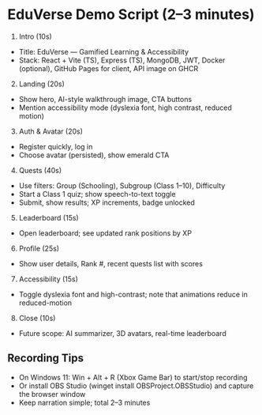 # EduVerse Demo Script (2–3 minutes)

1) Intro (10s)
- Title: EduVerse — Gamified Learning & Accessibility
- Stack: React + Vite (TS), Express (TS), MongoDB, JWT, Docker (optional), GitHub Pages for client, API image on GHCR

2) Landing (20s)
- Show hero, AI-style walkthrough image, CTA buttons
- Mention accessibility mode (dyslexia font, high contrast, reduced motion)

3) Auth & Avatar (20s)
- Register quickly, log in
- Choose avatar (persisted), show emerald CTA

4) Quests (40s)
- Use filters: Group (Schooling), Subgroup (Class 1–10), Difficulty
- Start a Class 1 quiz; show speech-to-text toggle
- Submit, show results; XP increments, badge unlocked

5) Leaderboard (15s)
- Open leaderboard; see updated rank positions by XP

6) Profile (25s)
- Show user details, Rank #, recent quests list with scores

7) Accessibility (15s)
- Toggle dyslexia font and high-contrast; note that animations reduce in reduced-motion

8) Close (10s)
- Future scope: AI summarizer, 3D avatars, real-time leaderboard

## Recording Tips
- On Windows 11: Win + Alt + R (Xbox Game Bar) to start/stop recording
- Or install OBS Studio (winget install OBSProject.OBSStudio) and capture the browser window
- Keep narration simple; total 2–3 minutes